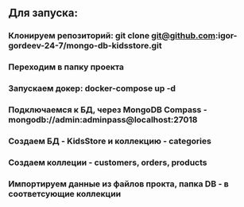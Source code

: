 ## Для запуска:
### Клонируем репозиторий: git clone git@github.com:igor-gordeev-24-7/mongo-db-kidsstore.git
### Переходим в папку проекта
### Запускаем докер: docker-compose up -d
### Подключаемся к БД, через MongoDB Compass - mongodb://admin:adminpass@localhost:27018
### Создаем БД - KidsStore и коллекцию - categories
### Создаем коллеции - customers, orders, products
### Импортируем данные из файлов прокта, папка DB - в соответсующие коллекции

